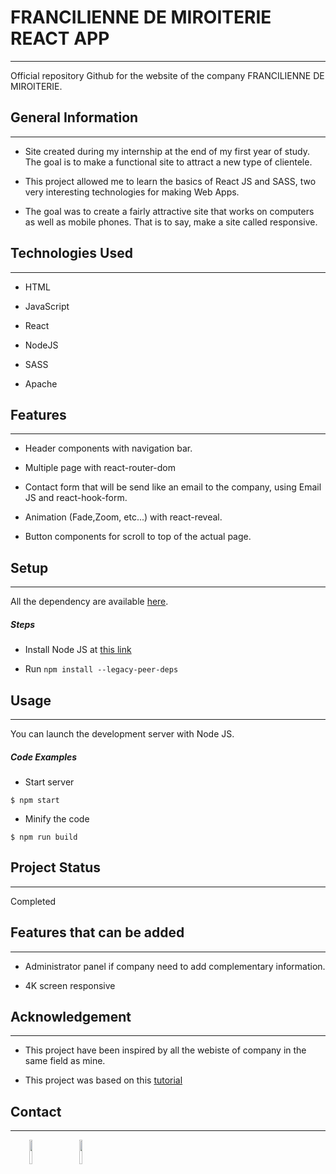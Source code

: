 <h1>FRANCILIENNE DE MIROITERIE REACT APP</h1>
<hr><p>Official repository Github for the website of the company FRANCILIENNE DE MIROITERIE.</p><h2>General Information</h2>
<hr><ul>
<li>Site created during my internship at the end of my first year of study. The goal is to make a functional site to attract a new type of clientele.</li>
</ul><ul>
<li>This project allowed me to learn the basics of React JS and SASS, two very interesting technologies for making Web Apps.</li>
</ul><ul>
<li>The goal was to create a fairly attractive site that works on computers as well as mobile phones. That is to say, make a site called responsive.</li>
</ul><h2>Technologies Used</h2>
<hr><ul>
<li>HTML</li>
</ul><ul>
<li>JavaScript</li>
</ul><ul>
<li>React</li>
</ul><ul>
<li>NodeJS</li>
</ul><ul>
<li>SASS</li>
</ul><ul>
<li>Apache</li>
</ul><h2>Features</h2>
<hr><ul>
<li>Header components with navigation bar.</li>
</ul><ul>
<li>Multiple page with react-router-dom</li>
</ul><ul>
<li>Contact form that will be send like an email to the company, using Email JS and react-hook-form.</li>
</ul><ul>
<li>Animation (Fade,Zoom, etc...) with react-reveal.</li>
</ul><ul>
<li>Button components for scroll to top of the actual page.</li>
</ul><h2>Setup</h2>
<hr><p>All the dependency are available <a href="./package.json">here</a>.</p><h5>Steps</h5><ul>
<li>Install Node JS at <a href="https://nodejs.org/en/">this link</a></li>
</ul><ul>
<li>Run <code>npm install --legacy-peer-deps</code></li>
</ul><h2>Usage</h2>
<hr><p>You can launch the development server with Node JS.</p><h5>Code Examples</h5><ul>
<li>Start server</li>
</ul><p><code>$ npm start</code></p><ul>
<li>Minify the code</li>
</ul><p><code>$ npm run build</code></p><h2>Project Status</h2>
<hr><p>Completed</p><h2>Features that can be added</h2>
<hr><ul>
<li>Administrator panel if company need to add complementary information.</li>
</ul><ul>
<li>4K screen responsive</li>
</ul><h2>Acknowledgement</h2>
<hr><ul>
<li>This project have been inspired by all the webiste of company in the same field as mine.</li>
</ul><ul>
<li>This project was based on this <a href="https://www.youtube.com/watch?v=D31P9ovJjqs">tutorial</a></li>
</ul><h2>Contact</h2>
<hr><p><span style="margin-right: 30px;"></span><a href="https://www.linkedin.com/in/antoinerospars/"><img style="width: 10%;" target="_blank" src="https://cdn.jsdelivr.net/gh/devicons/devicon/icons/linkedin/linkedin-original.svg"></a><span style="margin-right: 30px;"></span><a href="https://github.com/P4ST4S"><img style="width: 10%;" target="_blank" src="https://cdn.jsdelivr.net/gh/devicons/devicon/icons/github/github-original.svg"></a></p>
